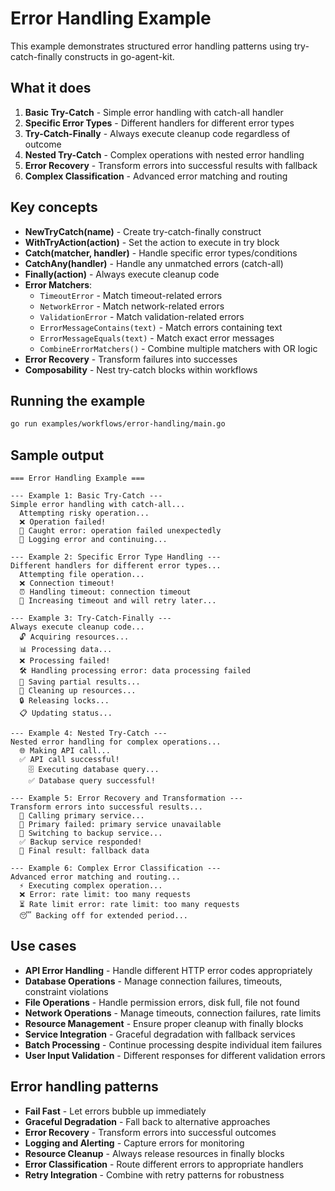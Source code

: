 # Error Handling Example

This example demonstrates structured error handling patterns using try-catch-finally constructs in go-agent-kit.

## What it does

1. **Basic Try-Catch** - Simple error handling with catch-all handler
2. **Specific Error Types** - Different handlers for different error types
3. **Try-Catch-Finally** - Always execute cleanup code regardless of outcome
4. **Nested Try-Catch** - Complex operations with nested error handling
5. **Error Recovery** - Transform errors into successful results with fallback
6. **Complex Classification** - Advanced error matching and routing

## Key concepts

- **NewTryCatch(name)** - Create try-catch-finally construct
- **WithTryAction(action)** - Set the action to execute in try block
- **Catch(matcher, handler)** - Handle specific error types/conditions
- **CatchAny(handler)** - Handle any unmatched errors (catch-all)
- **Finally(action)** - Always execute cleanup code
- **Error Matchers**:
  - `TimeoutError` - Match timeout-related errors
  - `NetworkError` - Match network-related errors
  - `ValidationError` - Match validation-related errors
  - `ErrorMessageContains(text)` - Match errors containing text
  - `ErrorMessageEquals(text)` - Match exact error messages
  - `CombineErrorMatchers()` - Combine multiple matchers with OR logic
- **Error Recovery** - Transform failures into successes
- **Composability** - Nest try-catch blocks within workflows

## Running the example

```bash
go run examples/workflows/error-handling/main.go
```

## Sample output

```
=== Error Handling Example ===

--- Example 1: Basic Try-Catch ---
Simple error handling with catch-all...
  Attempting risky operation...
  ❌ Operation failed!
  🔧 Caught error: operation failed unexpectedly
  📝 Logging error and continuing...

--- Example 2: Specific Error Type Handling ---
Different handlers for different error types...
  Attempting file operation...
  ❌ Connection timeout!
  ⏰ Handling timeout: connection timeout
  🔄 Increasing timeout and will retry later...

--- Example 3: Try-Catch-Finally ---
Always execute cleanup code...
  🔓 Acquiring resources...
  📊 Processing data...
  ❌ Processing failed!
  🛠️ Handling processing error: data processing failed
  📁 Saving partial results...
  🧹 Cleaning up resources...
  🔒 Releasing locks...
  📋 Updating status...

--- Example 4: Nested Try-Catch ---
Nested error handling for complex operations...
  🌐 Making API call...
  ✅ API call successful!
    🗄️ Executing database query...
    ✅ Database query successful!

--- Example 5: Error Recovery and Transformation ---
Transform errors into successful results...
  📡 Calling primary service...
  🔄 Primary failed: primary service unavailable
  🏥 Switching to backup service...
  ✅ Backup service responded!
  💾 Final result: fallback data

--- Example 6: Complex Error Classification ---
Advanced error matching and routing...
  ⚡ Executing complex operation...
  ❌ Error: rate limit: too many requests
  ⏳ Rate limit error: rate limit: too many requests
  😴 Backing off for extended period...
```

## Use cases

- **API Error Handling** - Handle different HTTP error codes appropriately
- **Database Operations** - Manage connection failures, timeouts, constraint violations
- **File Operations** - Handle permission errors, disk full, file not found
- **Network Operations** - Manage timeouts, connection failures, rate limits
- **Resource Management** - Ensure proper cleanup with finally blocks
- **Service Integration** - Graceful degradation with fallback services
- **Batch Processing** - Continue processing despite individual item failures
- **User Input Validation** - Different responses for different validation errors

## Error handling patterns

- **Fail Fast** - Let errors bubble up immediately
- **Graceful Degradation** - Fall back to alternative approaches
- **Error Recovery** - Transform errors into successful outcomes
- **Logging and Alerting** - Capture errors for monitoring
- **Resource Cleanup** - Always release resources in finally blocks
- **Error Classification** - Route different errors to appropriate handlers
- **Retry Integration** - Combine with retry patterns for robustness